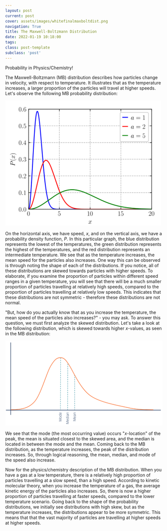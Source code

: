```yaml
---
layout: post
current: post
cover: assets/images/whitefinalmaxboltdist.png
navigation: True
title: The Maxwell-Boltzmann Distribution
date: 2022-01-19 10:18:00
tags:
class: post-template
subclass: 'post'
---
```


Probability in Physics/Chemistry! 

The Maxwell-Boltzmann (MB) distribution describes how particles change in velocity, with respect to temperature. It illustrates that as the temperature increases, a larger proportion of the particles will travel at higher speeds. Let's observe the following MB probability distribution: 

<img src="assets/images/finalmaxboltdist.png" width=500 alt="graph"/>

On the horizontal axis, we have speed, <i>x</i>, and on the vertical axis, we have a probability density function, <i>P</i>. In this particular graph, the blue distribution represents the lowest of the temperatures, the green distribution represents the highest of the temperatures, and the red distribution represents an intermediate temperature. We see that as the temperature increases, the mean speed for the particles also increases. One way this can be observed is through noting the shape of each of the distributions. If you notice, all of these distributions are skewed towards particles with higher speeds. To elaborate, if you examine the proportion of particles within different speed ranges in a given temperature, you will see that there will be a much smaller proportion of particles travelling at relatively high speeds, compared to the proportion of particles travelling at relatively low speeds. This indicates that these distributions are not symmetric - therefore these distributions are not normal. 

"But, how do you actually know that as you increase the temperature, the mean speed of the particles also increases?" - you may ask. To answer this question, we must first analyze the skewed distribution. Let's take a look at the following distribution, which is skewed towards higher <i>x</i>-values, as seen in the MB distribution: 

<img src="assets/images/highskeweddist.png" width=700 alt="formula"/>

We see that the mode (the most occurring value) occurs "<i>x</i>-location" of the peak, the mean is situated closest to the skewed area, and the median is located in between the mode and the mean. Coming back to the MB distribution, as the temperature increases, the peak of the distribution increases. So, through logical reasoning, the mean, median, and mode of the speed also increase. 

Now for the physics/chemistry description of the MB distribution. When you have a gas at a low temperature, there is a relatively high proportion of particles travelling at a slow speed, than a high speed. According to kinetic molecular theory, when you increase the temperature of a gas, the average kinetic energy of the particles also increases. So, there is now a higher proportion of particles travelling at faster speeds, compared to the lower temperature scenario. Going back to the shape of the probability distributions, we initially see distributions with high skew, but as the temperature increases, the distributions appear to be more symmetric. This means that that the vast majority of particles are travelling at higher speeds at higher speeds. 